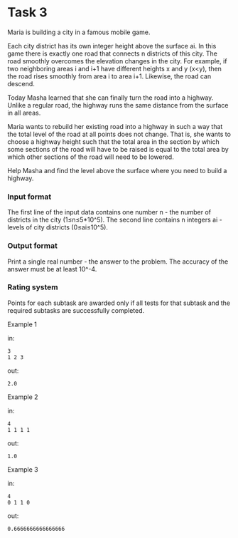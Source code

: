 <!-- ENGLISH -->
# Task 3

Maria is building a city in a famous mobile game.

Each city district has its own integer height above the surface ai. In this game there is exactly one road that connects n districts of this city. The road smoothly overcomes the elevation changes in the city. For example, if two neighboring areas i and i+1 have different heights x and y (x<y), then the road rises smoothly from area i to area i+1. Likewise, the road can descend.

Today Masha learned that she can finally turn the road into a highway. Unlike a regular road, the highway runs the same distance from the surface in all areas.

Maria wants to rebuild her existing road into a highway in such a way that the total level of the road at all points does not change. That is, she wants to choose a highway height such that the total area in the section by which some sections of the road will have to be raised is equal to the total area by which other sections of the road will need to be lowered.

Help Masha and find the level above the surface where you need to build a highway.

### Input format

The first line of the input data contains one number n - the number of districts in the city (1≤n≤5*10\^5). The second line contains n integers ai - levels of city districts (0≤ai≤10\^5).

### Output format

Print a single real number - the answer to the problem. The accuracy of the answer must be at least 10\^-4.

### Rating system

Points for each subtask are awarded only if all tests for that subtask and the required subtasks are successfully completed.

Example 1

in:
```
3
1 2 3
```
out:
```
2.0
```

Example 2

in:
```
4
1 1 1 1
```
out:
```
1.0
```

Example 3

in:
```
4
0 1 1 0
```
out:
```
0.6666666666666666
```